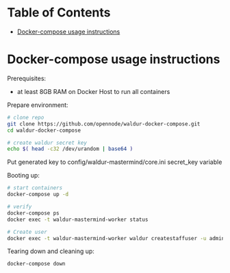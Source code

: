 Table of Contents
=================

   * [Docker-compose usage instructions](#docker-compose-usage-instructions)

# Docker-compose usage instructions

Prerequisites:
* at least 8GB RAM on Docker Host to run all containers

Prepare environment:
```bash
# clone repo
git clone https://github.com/opennode/waldur-docker-compose.git
cd waldur-docker-compose

# create waldur secret key
echo $( head -c32 /dev/urandom | base64 )
```

Put generated key to config/waldur-mastermind/core.ini secret_key variable 

Booting up:
```bash
# start containers
docker-compose up -d

# verify
docker-compose ps
docker exec -t waldur-mastermind-worker status

# Create user
docker exec -t waldur-mastermind-worker waldur createstaffuser -u admin -p password

```

Tearing down and cleaning up:
```bash
docker-compose down
```
